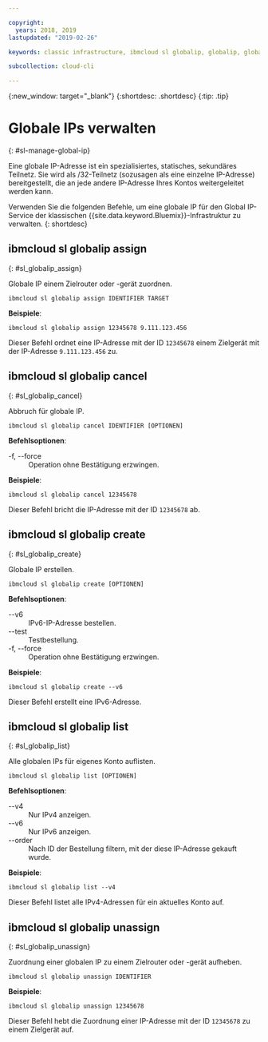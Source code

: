 ```yaml
---

copyright:
  years: 2018, 2019
lastupdated: "2019-02-26"

keywords: classic infrastructure, ibmcloud sl globalip, globalip, global ip addresses, assign global ip

subcollection: cloud-cli

---
```


{:new_window: target="_blank"}
{:shortdesc: .shortdesc}
{:tip: .tip}

# Globale IPs verwalten
{: #sl-manage-global-ip}

Eine globale IP-Adresse ist ein spezialisiertes, statisches, sekundäres Teilnetz. Sie wird als /32-Teilnetz (sozusagen als eine einzelne IP-Adresse) bereitgestellt, die an jede andere IP-Adresse Ihres Kontos weitergeleitet werden kann.

Verwenden Sie die folgenden Befehle, um eine globale IP für den Global IP-Service der klassischen {{site.data.keyword.Bluemix}}-Infrastruktur zu verwalten.
{: shortdesc}

## ibmcloud sl globalip assign
{: #sl_globalip_assign}

Globale IP einem Zielrouter oder -gerät zuordnen.
```
ibmcloud sl globalip assign IDENTIFIER TARGET
```

**Beispiele**:
```
ibmcloud sl globalip assign 12345678 9.111.123.456
```

Dieser Befehl ordnet eine IP-Adresse mit der ID `12345678` einem Zielgerät mit der IP-Adresse `9.111.123.456` zu.

## ibmcloud sl globalip cancel
{: #sl_globalip_cancel}

Abbruch für globale IP.
```
ibmcloud sl globalip cancel IDENTIFIER [OPTIONEN]
```

<strong>Befehlsoptionen</strong>:
<dl>
<dt>-f, --force</dt>
<dd>Operation ohne Bestätigung erzwingen.</dd>
</dl>

**Beispiele**:
```
ibmcloud sl globalip cancel 12345678
```

Dieser Befehl bricht die IP-Adresse mit der ID `12345678` ab.

 ## ibmcloud sl globalip create
{: #sl_globalip_create}

Globale IP erstellen.
```
ibmcloud sl globalip create [OPTIONEN]
```

<strong>Befehlsoptionen</strong>:
<dl>
<dt>--v6</dt>
<dd>IPv6-IP-Adresse bestellen.</dd>
<dt>--test</dt>
<dd>Testbestellung.</dd>
<dt>-f, --force</dt>
<dd>Operation ohne Bestätigung erzwingen.</dd>
</dl>

**Beispiele**:
```
ibmcloud sl globalip create --v6
```

Dieser Befehl erstellt eine IPv6-Adresse.

## ibmcloud sl globalip list
{: #sl_globalip_list}

Alle globalen IPs für eigenes Konto auflisten.
```
ibmcloud sl globalip list [OPTIONEN]
```

<strong>Befehlsoptionen</strong>:
<dl>
<dt>--v4</dt>
<dd>Nur IPv4 anzeigen.</dd>
<dt>--v6</dt>
<dd>Nur IPv6 anzeigen.</dd>
<dt>--order</dt>
<dd>Nach ID der Bestellung filtern, mit der diese IP-Adresse gekauft wurde.</dd>
</dl>

**Beispiele**:
```
ibmcloud sl globalip list --v4
```

Dieser Befehl listet alle IPv4-Adressen für ein aktuelles Konto auf.

## ibmcloud sl globalip unassign
{: #sl_globalip_unassign}

Zuordnung einer globalen IP zu einem Zielrouter oder -gerät aufheben.
```
ibmcloud sl globalip unassign IDENTIFIER
```


**Beispiele**:
```
ibmcloud sl globalip unassign 12345678
```

Dieser Befehl hebt die Zuordnung einer IP-Adresse mit der ID `12345678` zu einem Zielgerät auf.
